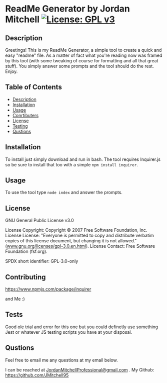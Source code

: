  # ReadMe Generator by Jordan Mitchell   [![License: GPL v3](https://img.shields.io/badge/License-GPLv3-blue.svg)](https://www.gnu.org/licenses/gpl-3.0)


  
 ## Description 
Greetings! This is my ReadMe Generator, a simple tool to create a quick and easy "readme" file. As a matter of fact what you're reading now was framed by this tool (with    some tweaking of course for formatting and all that great stuff). You simply answer some prompts and the tool should do the rest. Enjoy.
    
 ## Table of Contents 
    
   * [Description](#description)
   * [Installation](#installation)
   * [Usage](#usage)
   * [Conrtibuters](#credits)
   * [License](#license)
   * [Testing](#tests)
   * [Qustions](#qustions)
    
    
   ## Installation
    
   To install just simply download and run in bash. The tool requires Inquirer.js so be sure to install that too with a simple `npm install inquirer`.
     
   ## Usage 
    
   To use the tool type `node index` and answer the prompts. 
    
     
   ## License
    
   GNU General Public License v3.0
   
License Copyright: Copyright © 2007 Free Software Foundation, Inc.
License License: "Everyone is permitted to copy and distribute verbatim copies of this license document, but changing it is not allowed." (www.gnu.org/licenses/gpl-3.0.en.html).
License Contact: Free Software Foundation (fsf.org).

SPDX short identifier: GPL-3.0-only
    
   ## Contributing
    
   https://www.npmjs.com/package/inquirer
    
   and Me :) 
    
   ## Tests
    
   Good ole trial and error for this one but you could definetly use something Jest or whatever JS testing scripts you have at your disposal.
    
    
   ## Qustions
    
   Feel free to email me any questions at my email below.
    
   I can  be reached at JordanMitchellProfessional@gmail.com .
   My Github: https://github.com/JMitchell95
